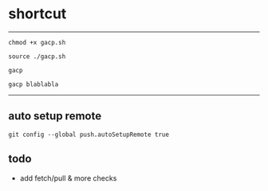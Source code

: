 # shortcut

---

`chmod +x gacp.sh`

`source ./gacp.sh`

`gacp`

`gacp blablabla`

---

## auto setup remote

`git config --global push.autoSetupRemote true`


## todo

- add fetch/pull & more checks